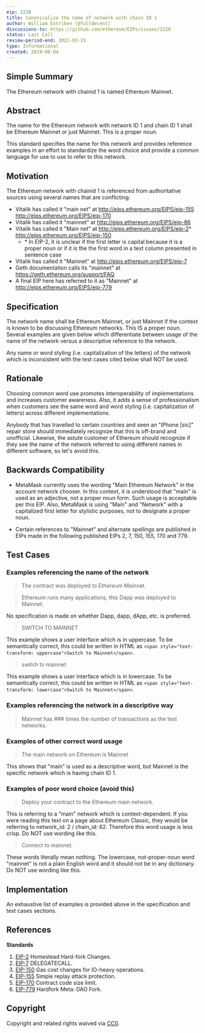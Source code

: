 ```yaml
---
eip: 2228
title: Canonicalize the name of network with chain ID 1
author: William Entriken (@fulldecent)
discussions-to: https://github.com/ethereum/EIPs/issues/2228
status: Last Call
review-period-end: 2021-03-15
type: Informational
created: 2019-08-04
---
```


## Simple Summary

The Ethereum network with chainid 1 is named Ethereum Mainnet.

## Abstract

The name for the Ethereum network with network ID 1 and chain ID 1 shall be Ethereum Mainnet or just Mainnet. This is a proper noun.

This standard specifies the name for this network and provides reference examples in an effort to standardize the word choice and provide a common language for use to use to refer to this network.

## Motivation

The Ethereum network with chainid 1 is referenced from authoritative sources using several names that are conflicting:

* Vitalik has called it "main net" at http://eips.ethereum.org/EIPS/eip-155 http://eips.ethereum.org/EIPS/eip-170
* Vitalik has called it "mainnet" at http://eips.ethereum.org/EIPS/eip-86 
* Vitalik has called it "Main net" at http://eips.ethereum.org/EIPS/eip-2* http://eips.ethereum.org/EIPS/eip-150
   * \* In EIP-2, it is unclear if the first letter is capital because it is a proper noun or if it is the the first word in a text column presented in sentence case
* Vitalik has called it "Mainnet" at http://eips.ethereum.org/EIPS/eip-7
* Geth documentation calls its "mainnet" at https://geth.ethereum.org/support/FAQ
* A final EIP here has referred to it as "Mainnet" at http://eips.ethereum.org/EIPS/eip-779

## Specification

The network name shall be Ethereum Mainnet, or just Mainnet if the context is known to be discussing Ethereum networks. This IS a proper noun. Several examples are given below which differentiate between usage of the name of the network versus a descriptive reference to the network.

Any name or word styling (i.e. capitalization of the letters) of the network which is inconsistent with the test cases cited below shall NOT be used.

## Rationale

Choosing common word use promotes interoperability of implementations and increases customer awareness. Also, it adds a sense of professionalism when customers see the same word and word styling (i.e. capitalization of letters) across different implementations.

Anybody that has travelled to certain countries and seen an "IPhone [sic]" repair store should immediately recognize that this is off-brand and unofficial. Likewise, the astute customer of Ethereum should recognize if they see the name of the network referred to using different names in different software, so let's avoid this.

## Backwards Compatibility

- MetaMask currently uses the wording "Main Ethereum Network" in the account network chooser. In this context, it is understood that "main" is used as an adjective, not a proper noun form. Such usage is acceptable per this EIP. Also, MetaMask is using "Main" and "Network" with a capitalized first letter for stylistic purposes, not to designate a proper noun.

- Certain references to "Mainnet" and alternate spellings are published in EIPs made in the following published EIPs 2, 7, 150, 155, 170 and 779.

## Test Cases

### Examples referencing the name of the network

> The contract was deployed to Ethereum Mainnet.

> Ethereum runs many applications, this Dapp was deployed to Mainnet.

No specification is made on whether Dapp, dapp, dApp, etc. is preferred.

> SWITCH TO MAINNET

This example shows a user interface which is in uppercase. To be semantically correct, this could be written in HTML as `<span style="text-transform: uppercase">Switch to Mainnet</span>`.

> switch to mainnet

This example shows a user interface which is in lowercase. To be semantically correct, this could be written in HTML as `<span style="text-transform: lowercase">Switch to Mainnet</span>`.

### Examples referencing the network in a descriptive way

> Mainnet has ### times the number of transactions as the test networks.

### Examples of other correct word usage

> The main network on Ethereum is Mainnet

This shows that "main" is used as a descriptive word, but Mainnet is the specific network which is having chain ID 1.

### Examples of poor word choice (avoid this)

> Deploy your contract to the Ethereum main network.

This is referring to a "main" network which is context-dependent. If you were reading this text on a page about Ethereum Classic, they would be referring to network_id: 2 / chain_id: 62. Therefore this word usage is less crisp. Do NOT use wording like this.

> Connect to mainnet.

These words literally mean nothing. The lowercase, not-proper-noun word "mainnet" is not a plain English word and it should not be in any dictionary. Do NOT use wording like this.

## Implementation

An exhaustive list of examples is provided above in the specification and test cases sections.

## References

**Standards**

1. [EIP-2](./eip-2.md) Homestead Hard-fork Changes.
1. [EIP-7](./eip-7.md) DELEGATECALL.
1. [EIP-150](./eip-150.md) Gas cost changes for IO-heavy operations.
1. [EIP-155](./eip-155.md) Simple replay attack protection.
1. [EIP-170](./eip-170.md) Contract code size limit.
1. [EIP-779](./eip-779.md) Hardfork Meta: DAO Fork.

## Copyright

Copyright and related rights waived via [CC0](https://creativecommons.org/publicdomain/zero/1.0/).
